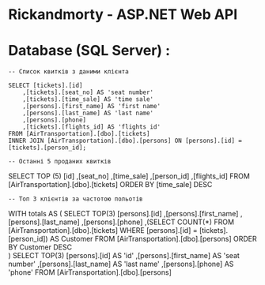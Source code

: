 # Rickandmorty - ASP.NET Web API

# Database (SQL Server) :
	-- Список квитків з даними клієнта

	SELECT [tickets].[id]
		,[tickets].[seat_no] AS 'seat number'
		,[tickets].[time_sale] AS 'time sale'
		,[persons].[first_name] AS 'first name'	
		,[persons].[last_name] AS 'last name'
		,[persons].[phone]
		,[tickets].[flights_id] AS 'flights id'
	FROM [AirTransportation].[dbo].[tickets]
	INNER JOIN [AirTransportation].[dbo].[persons] ON [persons].[id] = [tickets].[person_id];

	-- Останні 5 проданих квитків
	
SELECT TOP (5) [id]
      ,[seat_no]
      ,[time_sale]
      ,[person_id]
      ,[flights_id]
  FROM [AirTransportation].[dbo].[tickets]
  ORDER BY [time_sale] DESC

	-- Топ 3 клієнтів за частотою польотів

WITH totals AS (
	SELECT TOP(3) [persons].[id]
		,[persons].[first_name]
		,[persons].[last_name]
		,[persons].[phone]
       ,(SELECT COUNT(*) FROM [AirTransportation].[dbo].[tickets] WHERE [persons].[id] = [tickets].[person_id]) AS Customer
       FROM [AirTransportation].[dbo].[persons]
       ORDER BY Customer DESC  
)
SELECT TOP(3)
	[persons].[id] AS 'id'
	,[persons].[first_name] AS 'seat number'
	,[persons].[last_name] AS 'last name'
	,[persons].[phone] AS 'phone'
FROM
[AirTransportation].[dbo].[persons]
